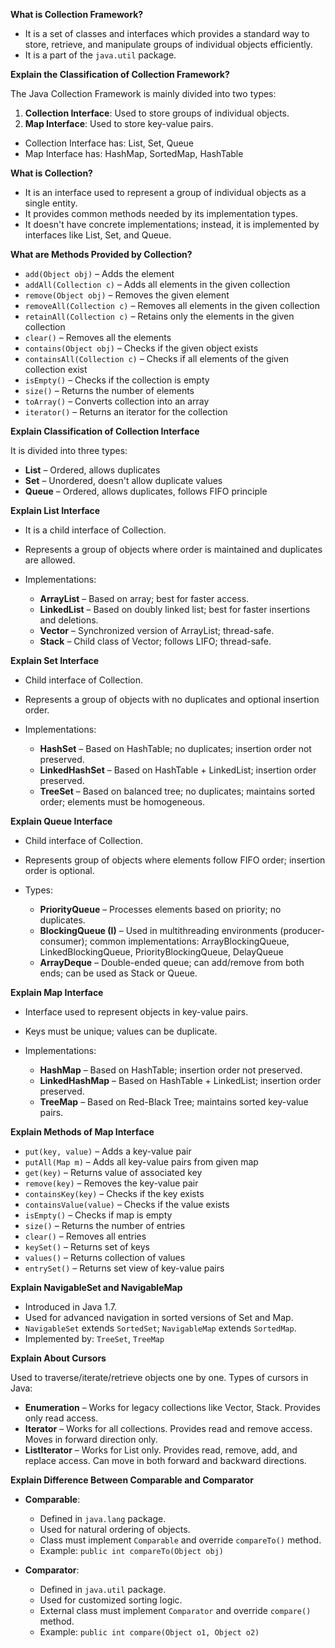 **What is Collection Framework?**

* It is a set of classes and interfaces which provides a standard way to store, retrieve, and manipulate groups of individual objects efficiently.
* It is a part of the `java.util` package.

**Explain the Classification of Collection Framework?**

The Java Collection Framework is mainly divided into two types:

1. **Collection Interface**: Used to store groups of individual objects.
2. **Map Interface**: Used to store key-value pairs.

* Collection Interface has: List, Set, Queue
* Map Interface has: HashMap, SortedMap, HashTable

**What is Collection?**

* It is an interface used to represent a group of individual objects as a single entity.
* It provides common methods needed by its implementation types.
* It doesn't have concrete implementations; instead, it is implemented by interfaces like List, Set, and Queue.

**What are Methods Provided by Collection?**

* `add(Object obj)` – Adds the element
* `addAll(Collection c)` – Adds all elements in the given collection
* `remove(Object obj)` – Removes the given element
* `removeAll(Collection c)` – Removes all elements in the given collection
* `retainAll(Collection c)` – Retains only the elements in the given collection
* `clear()` – Removes all the elements
* `contains(Object obj)` – Checks if the given object exists
* `containsAll(Collection c)` – Checks if all elements of the given collection exist
* `isEmpty()` – Checks if the collection is empty
* `size()` – Returns the number of elements
* `toArray()` – Converts collection into an array
* `iterator()` – Returns an iterator for the collection

**Explain Classification of Collection Interface**

It is divided into three types:

* **List** – Ordered, allows duplicates
* **Set** – Unordered, doesn't allow duplicate values
* **Queue** – Ordered, allows duplicates, follows FIFO principle

**Explain List Interface**

* It is a child interface of Collection.
* Represents a group of objects where order is maintained and duplicates are allowed.
* Implementations:

  * **ArrayList** – Based on array; best for faster access.
  * **LinkedList** – Based on doubly linked list; best for faster insertions and deletions.
  * **Vector** – Synchronized version of ArrayList; thread-safe.
  * **Stack** – Child class of Vector; follows LIFO; thread-safe.

**Explain Set Interface**

* Child interface of Collection.
* Represents a group of objects with no duplicates and optional insertion order.
* Implementations:

  * **HashSet** – Based on HashTable; no duplicates; insertion order not preserved.
  * **LinkedHashSet** – Based on HashTable + LinkedList; insertion order preserved.
  * **TreeSet** – Based on balanced tree; no duplicates; maintains sorted order; elements must be homogeneous.

**Explain Queue Interface**

* Child interface of Collection.
* Represents group of objects where elements follow FIFO order; insertion order is optional.
* Types:

  * **PriorityQueue** – Processes elements based on priority; no duplicates.
  * **BlockingQueue (I)** – Used in multithreading environments (producer-consumer); common implementations: ArrayBlockingQueue, LinkedBlockingQueue, PriorityBlockingQueue, DelayQueue
  * **ArrayDeque** – Double-ended queue; can add/remove from both ends; can be used as Stack or Queue.

**Explain Map Interface**

* Interface used to represent objects in key-value pairs.
* Keys must be unique; values can be duplicate.
* Implementations:

  * **HashMap** – Based on HashTable; insertion order not preserved.
  * **LinkedHashMap** – Based on HashTable + LinkedList; insertion order preserved.
  * **TreeMap** – Based on Red-Black Tree; maintains sorted key-value pairs.

**Explain Methods of Map Interface**

* `put(key, value)` – Adds a key-value pair
* `putAll(Map m)` – Adds all key-value pairs from given map
* `get(key)` – Returns value of associated key
* `remove(key)` – Removes the key-value pair
* `containsKey(key)` – Checks if the key exists
* `containsValue(value)` – Checks if the value exists
* `isEmpty()` – Checks if map is empty
* `size()` – Returns the number of entries
* `clear()` – Removes all entries
* `keySet()` – Returns set of keys
* `values()` – Returns collection of values
* `entrySet()` – Returns set view of key-value pairs

**Explain NavigableSet and NavigableMap**

* Introduced in Java 1.7.
* Used for advanced navigation in sorted versions of Set and Map.
* `NavigableSet` extends `SortedSet`; `NavigableMap` extends `SortedMap`.
* Implemented by: `TreeSet`, `TreeMap`

**Explain About Cursors**

Used to traverse/iterate/retrieve objects one by one. Types of cursors in Java:

* **Enumeration** – Works for legacy collections like Vector, Stack. Provides only read access.
* **Iterator** – Works for all collections. Provides read and remove access. Moves in forward direction only.
* **ListIterator** – Works for List only. Provides read, remove, add, and replace access. Can move in both forward and backward directions.

**Explain Difference Between Comparable and Comparator**

* **Comparable**:

  * Defined in `java.lang` package.
  * Used for natural ordering of objects.
  * Class must implement `Comparable` and override `compareTo()` method.
  * Example: `public int compareTo(Object obj)`

* **Comparator**:

  * Defined in `java.util` package.
  * Used for customized sorting logic.
  * External class must implement `Comparator` and override `compare()` method.
  * Example: `public int compare(Object o1, Object o2)`
